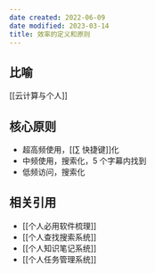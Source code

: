 ```yaml
---
date created: 2022-06-09
date modified: 2023-03-14
title: 效率的定义和原则
---
```


## 比喻

[[云计算与个人]]

## 核心原则

- 超高频使用，[[∑ 快捷键]]化
- 中频使用，搜索化，5 个字幕内找到
- 低频访问，搜索化

## 相关引用

- [[个人必用软件梳理]]
- [[个人查找搜索系统]]
- [[个人知识笔记系统]]
- [[个人任务管理系统]]
